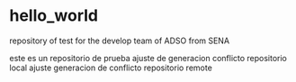# hello_world
repository of test for the develop team of ADSO from SENA

este es un repositorio de prueba 
ajuste de generacion conflicto repositorio local
ajuste generacion de conflicto repositorio remote
